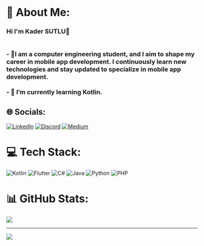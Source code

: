 # 💫 About Me:
### Hi I'm Kader SUTLU👋<br><br><br>- 🔭I am a computer engineering student, and I aim to shape my career in mobile app development. I continuously learn new technologies and stay updated to specialize in mobile app development. <br><br>- 🌱 I’m currently learning Kotlin. 


## 🌐 Socials:
[![LinkedIn](https://img.shields.io/badge/LinkedIn-%230077B5.svg?logo=linkedin&logoColor=white)](https://www.linkedin.com/in/kadersutlu/) [![Discord](https://img.shields.io/badge/Discord-%237289DA.svg?logo=discord&logoColor=white)](https://discord.gg/kadersutlu34) [![Medium](https://img.shields.io/badge/Medium-12100E?logo=medium&logoColor=white)](https://medium.com/@sutlukader) 

# 💻 Tech Stack:
![Kotlin](https://img.shields.io/badge/kotlin-%230095D5.svg?style=for-the-badge&logo=kotlin&logoColor=white) ![Flutter](https://img.shields.io/badge/Flutter-%2302569B.svg?style=for-the-badge&logo=Flutter&logoColor=white) ![C#](https://img.shields.io/badge/c%23-%23239120.svg?style=for-the-badge&logo=c-sharp&logoColor=white) ![Java](https://img.shields.io/badge/java-%23ED8B00.svg?style=for-the-badge&logo=java&logoColor=white) ![Python](https://img.shields.io/badge/python-3670A0?style=for-the-badge&logo=python&logoColor=ffdd54) ![PHP](https://img.shields.io/badge/php-%23777BB4.svg?style=for-the-badge&logo=php&logoColor=white)
# 📊 GitHub Stats:
![](https://github-readme-stats.vercel.app/api?username=kadersuutlu&theme=dark&hide_border=false&include_all_commits=false&count_private=false)<br/>



---
[![](https://visitcount.itsvg.in/api?id=kadersuutlu&icon=0&color=0)](https://visitcount.itsvg.in)

<!-- Proudly created with GPRM ( https://gprm.itsvg.in ) -->
